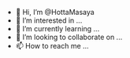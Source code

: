 - 👋 Hi, I’m @HottaMasaya
- 👀 I’m interested in ...
- 🌱 I’m currently learning ...
- 💞️ I’m looking to collaborate on ...
- 📫 How to reach me ...

<!---
HottaMasaya/HottaMasaya is a ✨ special ✨ repository because its `README.md` (this file) appears on your GitHub profile.
You can click the Preview link to take a look at your changes.
--->
